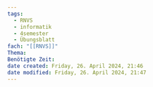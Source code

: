 ```yaml
---
tags:
  - RNVS
  - informatik
  - 4semester
  - Übungsblatt
fach: "[[RNVS]]"
Thema: 
Benötigte Zeit:
date created: Friday, 26. April 2024, 21:46
date modified: Friday, 26. April 2024, 21:47
---
```

